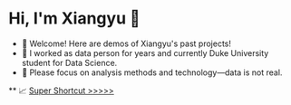 
# Hi, I'm Xiangyu 👋

- 🌱 Welcome! Here are demos of Xiangyu's past projects!
- 🔭 I worked as data person for years and currently Duke University student for Data Science. 
- 💬 Please focus on analysis methods and technology—data is not real.
  
** 📈 [ Super Shortcut >>>>>](./XiangyuSelected.pdf)
